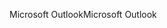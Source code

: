 <span data-ttu-id="b37d1-101">Microsoft Outlook</span><span class="sxs-lookup"><span data-stu-id="b37d1-101">Microsoft Outlook</span></span>